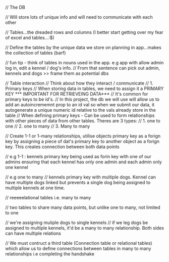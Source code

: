 // The DB

// Will store lots of unique info and will need to communicate with each other

// Tables...the dreaded rows and columns (I better start getting over my fear of excel and tables...:$)

//  Define the tables by the unique data we store on planning in app...makes the collection of tables (barf)

// fun tip - think of tables in nouns used in the app. e.g app with allow admin log in, edit a kennel / dog's info.
// From that sentence can pick out admin, kennels and dogs >> frame them as potential dbs


// Table interaction
// Think about how they interact / communicate
// 1. Primary keys
// When storing data in tables, we need to assign it a PRIMARY KEY *** IMPORTANT FOR RETRIEVEING DATA***
// It's common for primary keys to be id's. 
// In this project, the db we will use will allow us to add an autoincrememnt prop to an id val so when we submit our data, it autogenerate a unique numeric id relative to the vals already store in the table
// When defining primary keys - Can be used to form relationships with other pieces of data from other tables. Theres are 3 types: 
// 1. one to one 
// 2. one to many
// 3. Many to many 

// Create 1-1 or 1-many relationships, utilise objects primary key as a forign key by assigning a piece of dat's primary key to another object as a forign key. This creates connection between both data points 

// e.g 1-1 : kennels primary key being used as forin key with one of our admins ensuring that each kennel has only one admin and each admin only one kennel 

// e.g one to many 
//  kennels primary key with multiple dogs. Kennel can have multiple dogs linked but prevents a single dog being assigned to multiple kennels at one time.


// reeeeelational tables i.e. many to many
 
// two tables to share many data points, but unlike one to many, not limited to one

// we're assigning muliple dogs to single kennels 
// if we leg dogs be assigned to multiple kennels, it'd be a many to many relationship. Both sides can have multiple relations

// We must contruct a third table (Connection table or relational tables) which allow us to define connections between tables in many to many relationships i.e completing the handshake